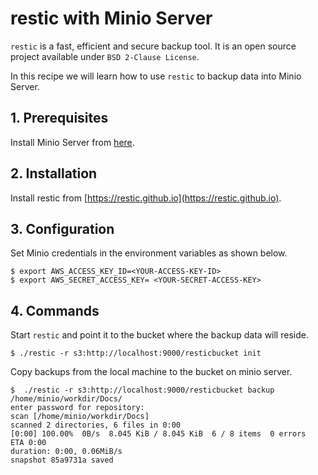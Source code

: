 # restic with Minio Server

`restic` is a fast, efficient and secure backup tool. It is an open source project available under ``BSD 2-Clause License``.

In this recipe we will learn how to use `restic` to backup data into Minio Server.

## 1. Prerequisites
Install Minio Server from [here](http://docs.minio.io/docs/minio).

## 2. Installation
Install restic from [https://restic.github.io](https://restic.github.io).

## 3. Configuration
Set Minio credentials in the environment variables as shown below.
```
$ export AWS_ACCESS_KEY_ID=<YOUR-ACCESS-KEY-ID>
$ export AWS_SECRET_ACCESS_KEY= <YOUR-SECRET-ACCESS-KEY>
```

## 4. Commands
Start `restic` and point it to the bucket where the backup data will reside.
```
$ ./restic -r s3:http://localhost:9000/resticbucket init
```
Copy backups from the local machine to the bucket on minio server.  
```
$  ./restic -r s3:http://localhost:9000/resticbucket backup /home/minio/workdir/Docs/
enter password for repository:
scan [/home/minio/workdir/Docs]
scanned 2 directories, 6 files in 0:00
[0:00] 100.00%  0B/s  8.045 KiB / 8.045 KiB  6 / 8 items  0 errors  ETA 0:00
duration: 0:00, 0.06MiB/s
snapshot 85a9731a saved
```
